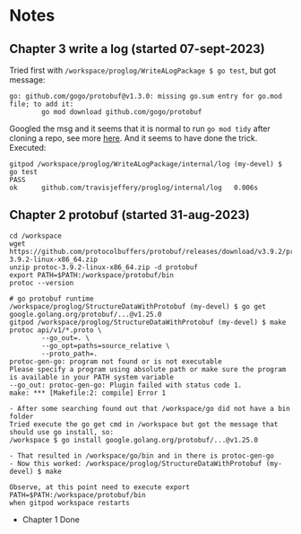 # Notes
## Chapter 3 write a log (started 07-sept-2023)
Tried first with `/workspace/proglog/WriteALogPackage $ go test`, but got message:

```
go: github.com/gogo/protobuf@v1.3.0: missing go.sum entry for go.mod file; to add it:
        go mod download github.com/gogo/protobuf
```

Googled the msg and it seems that it is normal to run `go mod tidy` after cloning a repo, see more [here](https://go.dev/ref/mod#go-mod-tidy). And it seems to have done the trick. Executed:

```
gitpod /workspace/proglog/WriteALogPackage/internal/log (my-devel) $ go test
PASS
ok      github.com/travisjeffery/proglog/internal/log   0.006s
```

## Chapter 2 protobuf (started 31-aug-2023)
```
cd /workspace
wget https://github.com/protocolbuffers/protobuf/releases/download/v3.9.2/protoc-3.9.2-linux-x86_64.zip
unzip protoc-3.9.2-linux-x86_64.zip -d protobuf
export PATH=$PATH:/workspace/protobuf/bin
protoc --version

# go protobuf runtime
/workspace/proglog/StructureDataWithProtobuf (my-devel) $ go get google.golang.org/protobuf/...@v1.25.0 
gitpod /workspace/proglog/StructureDataWithProtobuf (my-devel) $ make
protoc api/v1/*.proto \
        --go_out=. \
        --go_opt=paths=source_relative \
        --proto_path=.
protoc-gen-go: program not found or is not executable
Please specify a program using absolute path or make sure the program is available in your PATH system variable
--go_out: protoc-gen-go: Plugin failed with status code 1.
make: *** [Makefile:2: compile] Error 1

- After some searching found out that /workspace/go did not have a bin folder
Tried execute the go get cmd in /workspace but got the message that should use go install, so:
/workspace $ go install google.golang.org/protobuf/...@v1.25.0

- That resulted in /workspace/go/bin and in there is protoc-gen-go
- Now this worked: /workspace/proglog/StructureDataWithProtobuf (my-devel) $ make

Observe, at this point need to execute export PATH=$PATH:/workspace/protobuf/bin
when gitpod workspace restarts
```
* Chapter 1 Done
